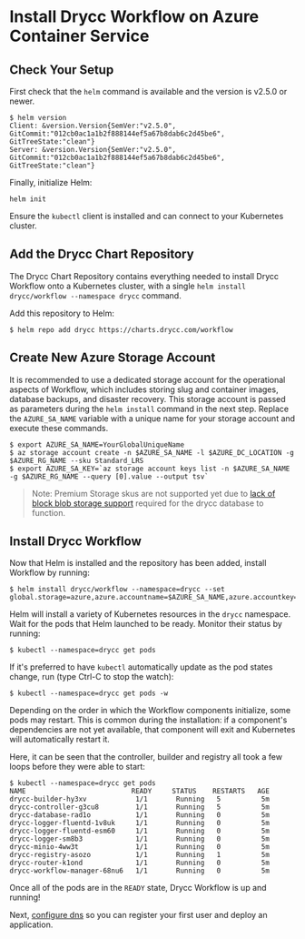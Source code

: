 # Install Drycc Workflow on Azure Container Service

## Check Your Setup

First check that the `helm` command is available and the version is v2.5.0 or newer.

```
$ helm version
Client: &version.Version{SemVer:"v2.5.0", GitCommit:"012cb0ac1a1b2f888144ef5a67b8dab6c2d45be6", GitTreeState:"clean"}
Server: &version.Version{SemVer:"v2.5.0", GitCommit:"012cb0ac1a1b2f888144ef5a67b8dab6c2d45be6", GitTreeState:"clean"}
```

Finally, initialize Helm:
```
helm init
```

Ensure the `kubectl` client is installed and can connect to your Kubernetes cluster.

## Add the Drycc Chart Repository

The Drycc Chart Repository contains everything needed to install Drycc Workflow onto a Kubernetes cluster, with a single `helm install drycc/workflow --namespace drycc` command.

Add this repository to Helm:

```
$ helm repo add drycc https://charts.drycc.com/workflow
```

## Create New Azure Storage Account

It is recommended to use a dedicated storage account for the operational aspects of Workflow, which includes storing slug and container images, database backups, and disaster recovery. This storage account is passed as parameters during the `helm install` command in the next step. Replace the `AZURE_SA_NAME` variable with a unique name for your storage account and execute these commands.
```
$ export AZURE_SA_NAME=YourGlobalUniqueName
$ az storage account create -n $AZURE_SA_NAME -l $AZURE_DC_LOCATION -g $AZURE_RG_NAME --sku Standard_LRS
$ export AZURE_SA_KEY=`az storage account keys list -n $AZURE_SA_NAME -g $AZURE_RG_NAME --query [0].value --output tsv`

```

 > Note: Premium Storage skus are not supported yet due to [lack of block blob storage support](https://docs.microsoft.com/en-us/rest/api/storageservices/fileservices/using-blob-service-operations-with-azure-premium-storage) required for the drycc database to function.

## Install Drycc Workflow

Now that Helm is installed and the repository has been added, install Workflow by running:

```
$ helm install drycc/workflow --namespace=drycc --set global.storage=azure,azure.accountname=$AZURE_SA_NAME,azure.accountkey=$AZURE_SA_KEY,azure.registry_container=registry,azure.database_container=database,azure.builder_container=builder
```

Helm will install a variety of Kubernetes resources in the `drycc` namespace.
Wait for the pods that Helm launched to be ready. Monitor their status by running:

```
$ kubectl --namespace=drycc get pods
```

If it's preferred to have `kubectl` automatically update as the pod states change, run (type Ctrl-C to stop the watch):

```
$ kubectl --namespace=drycc get pods -w
```

Depending on the order in which the Workflow components initialize, some pods may restart. This is common during the
installation: if a component's dependencies are not yet available, that component will exit and Kubernetes will
automatically restart it.

Here, it can be seen that the controller, builder and registry all took a few loops before they were able to start:

```
$ kubectl --namespace=drycc get pods
NAME                          READY     STATUS    RESTARTS   AGE
drycc-builder-hy3xv            1/1       Running   5          5m
drycc-controller-g3cu8         1/1       Running   5          5m
drycc-database-rad1o           1/1       Running   0          5m
drycc-logger-fluentd-1v8uk     1/1       Running   0          5m
drycc-logger-fluentd-esm60     1/1       Running   0          5m
drycc-logger-sm8b3             1/1       Running   0          5m
drycc-minio-4ww3t              1/1       Running   0          5m
drycc-registry-asozo           1/1       Running   1          5m
drycc-router-k1ond             1/1       Running   0          5m
drycc-workflow-manager-68nu6   1/1       Running   0          5m
```

Once all of the pods are in the `READY` state, Drycc Workflow is up and running!

Next, [configure dns](dns.md) so you can register your first user and deploy an application.


